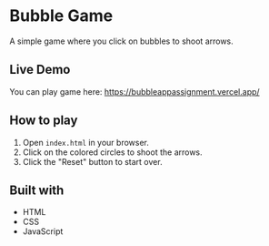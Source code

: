 # Bubble Game

A simple game where you click on bubbles to shoot arrows.

## Live Demo

You can play game here: https://bubbleappassignment.vercel.app/

## How to play

1. Open `index.html` in your browser.
2. Click on the colored circles to shoot the arrows.
3. Click the "Reset" button to start over.

## Built with

* HTML
* CSS
* JavaScript